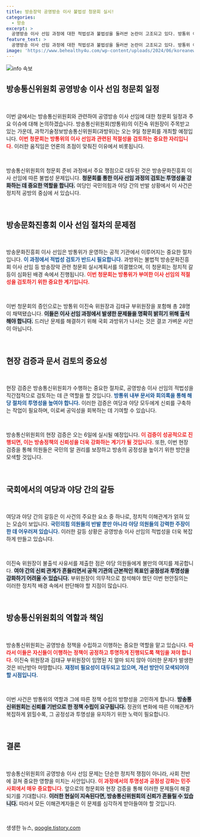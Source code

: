 ```yaml
---
title: 방송장악 공영방송 이사 불법성 청문회 실시!
categories:
  - 방송
excerpt: >
  공영방송 이사 선임 과정에 대한 적법성과 불법성을 둘러싼 논란이 고조되고 있다. 방통위 이진숙 위원장이 건강 문제로 불출석한 가운데, 야당은 방송 장악 우려를 제기하며 청문회와 현장 검증에 나설 예정이다. 과방위 회의의 생생한 후폭풍을 놓치지 마세요!
feature_text: >
  공영방송 이사 선임 과정에 대한 적법성과 불법성을 둘러싼 논란이 고조되고 있다. 방통위 이진숙 위원장이 건강 문제로 불출석한 가운데, 야당은 방송 장악 우려를 제기하며 청문회와 현장 검증에 나설 예정이다. 과방위 회의의 생생한 후폭풍을 놓치지 마세요!
image: 'https://www.behealthy4u.com/wp-content/uploads/2024/06/koreanews.jpg'
---
```


<p><img src="https://www.behealthy4u.com/wp-content/uploads/2024/06/koreanews.jpg" alt="info 속보" /></p>

<h2 data-ke-size="size26">방송통신위원회 공영방송 이사 선임 청문회 일정</h2>

<p data-ke-size="size16">&nbsp;</p>

<p>이번 글에서는 방송통신위원회와 관련하여 공영방송 이사 선임에 대한 청문회 일정과 주요 이슈에 대해 논의하겠습니다. 방송통신위원회(방통위)의 이진숙 위원장이 주목받고 있는 가운데, 과학기술정보방송통신위원회(과방위)는 오는 9일 청문회를 개최할 예정입니다. <b><span style="color: #ee2323;">이번 청문회는 방통위의 이사 선임과 관련된 적절성을 검토하는 중요한 자리입니다.</span></b> 이러한 움직임은 언론의 초점이 맞춰진 이유에서 비롯됩니다. </p>

<p data-ke-size="size16">&nbsp;</p>

<p>방송통신위원회의 청문회 준비 과정에서 주요 쟁점으로 대두된 것은 방송문화진흥회 이사 선임에 따른 불법성 문제입니다. <b><span style="background-color: #21538527;">청문회를 통한 이사 선임 과정의 검토는 투명성을 강화하는 데 중요한 역할을 합니다.</span></b> 여당인 국민의힘과 야당 간의 반발 상황에서 이 사건은 정치적 공방의 중심에 서 있습니다. </p>

<p data-ke-size="size16">&nbsp;</p>

<h2 data-ke-size="size26">방송문화진흥회 이사 선임 절차의 문제점</h2>

<p data-ke-size="size16">&nbsp;</p>

<p>방송문화진흥회 이사 선임은 방통위가 운영하는 공적 기관에서 이루어지는 중요한 절차입니다. <b><span style="color: #1a5490;">이 과정에서 적법성 검토가 반드시 필요합니다.</span></b> 과방위는 불법적 방송문화진흥회 이사 선임 등 방송장악 관련 청문회 실시계획서를 의결했으며, 이 청문회는 정치적 갈등이 심화된 배경 속에서 진행됩니다.  <b><span style="color: #ee2323;">이번 청문회는 방통위가 부여한 이사 선임의 적절성을 검토하기 위한 중요한 계기입니다.</span></b></p>

<p data-ke-size="size16">&nbsp;</p>

<p>이번 청문회의 증인으로는 방통위 이진숙 위원장과 김태규 부위원장을 포함해 총 28명이 채택됐습니다. <b><span style="background-color: #21538527;">이들은 이사 선임 과정에서 발생한 문제들을 명확히 밝히기 위해 출석해야 합니다.</span></b> 드러난 문제를 해결하기 위해 국회 과방위가 나서는 것은 결코 가벼운 사안이 아닙니다. </p>

<p data-ke-size="size16">&nbsp;</p>

<h2 data-ke-size="size26">현장 검증과 문서 검토의 중요성</h2>

<p data-ke-size="size16">&nbsp;</p>

<p>현장 검증은 방송통신위원회가 수행하는 중요한 절차로, 공영방송 이사 선임의 적법성을 직간접적으로 검토하는 데 큰 역할을 할 것입니다. <b><span style="color: #1a5490;">방통위 내부 문서와 회의록을 통해 해당 절차의 투명성을 높여야 합니다.</span></b> 이러한 검증은 여당과 야당 모두에게 신뢰를 구축하는 작업이 필요하며, 이로써 공익성을 회복하는 데 기여할 수 있습니다. </p>

<p data-ke-size="size16">&nbsp;</p>

<p>방송통신위원회의 현장 검증은 오는 6일에 실시될 예정입니다. <b><span style="color: #ee2323;">이 검증이 성공적으로 진행되면, 이는 방송정책의 신뢰성을 더욱 강화하는 계기가 될 것입니다.</span></b> 또한, 이번 현장 검증을 통해 의원들은 국민의 알 권리를 보장하고 방송의 공정성을 높이기 위한 방안을 모색할 것입니다. </p>

<p data-ke-size="size16">&nbsp;</p>

<h2 data-ke-size="size26">국회에서의 여당과 야당 간의 갈등</h2>

<p data-ke-size="size16">&nbsp;</p>

<p>여당과 야당 간의 갈등은 이 사건의 주요한 요소 중 하나로, 정치적 이해관계가 얽혀 있는 모습이 보입니다. <b><span style="color: #1a5490;">국민의힘 의원들의 반발 뿐만 아니라 야당 의원들의 강력한 주장이 한 데 어우러져 있습니다.</span></b> 이러한 갈등 상황은 공영방송 이사 선임의 적법성을 더욱 복잡하게 만들고 있습니다. </p>

<p data-ke-size="size16">&nbsp;</p>

<p>이진숙 위원장이 불출석 사유서를 제출한 점은 야당 의원들에게 불만의 여지를 제공합니다. <b><span style="background-color: #21538527;">여야 간의 신뢰 관계가 흔들리면서 공적 기관의 근본적인 목표인 공정성과 투명성을 강화하기 어려울 수 있습니다.</span></b> 부위원장이 의무적으로 참석해야 했던 이번 현안질의는 이러한 정치적 배경 속에서 판단해야 할 지점이 많습니다. </p>

<p data-ke-size="size16">&nbsp;</p>

<h2 data-ke-size="size26">방송통신위원회의 역할과 책임</h2>

<p data-ke-size="size16">&nbsp;</p>

<p>방송통신위원회는 공영방송 정책을 수립하고 이행하는 중요한 역할을 맡고 있습니다. <b><span style="color: #ee2323;">따라서 이들은 자신들이 이행하는 정책이 공정하고 투명하게 진행되도록 책임을 져야 합니다.</span></b> 이진숙 위원장과 김태규 부위원장이 임명된 지 얼마 되지 않아 이러한 문제가 발생한 것은 비난받아 마땅합니다. <b><span style="color: #1a5490;">재정비 필요성이 대두되고 있으며, 개선 방안이 모색되어야 할 시점입니다.</span></b></p>

<p data-ke-size="size16">&nbsp;</p>

<p>이번 사건은 방통위의 역할과 그에 따른 정책 수립의 방향성을 고민하게 합니다. <b><span style="background-color: #21538527;">방송통신위원회는 신뢰를 기반으로 한 정책 수립이 요구됩니다.</span></b> 정권의 변화에 따른 이해관계가 복잡하게 얽힐수록, 그 공정성과 투명성을 유지하기 위한 노력이 필요합니다. </p>

<p data-ke-size="size16">&nbsp;</p>

<h2 data-ke-size="size26">결론</h2>

<p data-ke-size="size16">&nbsp;</p>

<p>방송통신위원회의 공영방송 이사 선임 문제는 단순한 정치적 쟁점이 아니라, 사회 전반에 걸쳐 중요한 영향을 미치는 사안입니다. <b><span style="color: #ee2323;">이 과정에서의 투명성과 공정성 강화는 민주사회에서 매우 중요합니다.</span></b> 앞으로의 청문회와 현장 검증을 통해 이러한 문제들이 해결되기를 기대합니다. <b><span style="background-color: #21538527;">이러한 현실이 지속된다면, 방송통신위원회의 신뢰가 흔들릴 수 있습니다.</span></b>  따라서 모든 이해관계자들은 이 문제를 심각하게 받아들여야 할 것입니다. </p>

<p data-ke-size="size16">&nbsp;</p>
생생한 뉴스, <a href="https://qoogle.tistory.com" rel="dofollow">qoogle.tistory.com</a>


